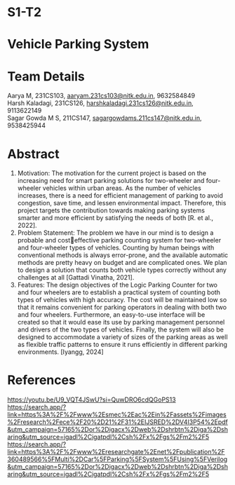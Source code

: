 # S1-T2
# Vehicle Parking System
# Team Details
Aarya M, 231CS103, aaryam.231cs103@nitk.edu.in, 9632584849 <br>
Harsh Kaladagi, 231CS126, harshkaladagi.231cs126@nitk.edu.in, 9113622149<br>
Sagar Gowda M S, 211CS147, sagargowdams.211cs147@nitk.edu.in, 9538425944<br>
# Abstract
1. Motivation: The motivation for the current project is based on the increasing need for smart
parking solutions for two-wheeler and four-wheeler vehicles within urban areas. As the number
of vehicles increases, there is a need for efficient management of parking to avoid congestion,
save time, and lessen environmental impact. Therefore, this project targets the contribution
towards making parking systems smarter and more efficient by satisfying the needs of both [R.
et al., 2022].
2. Problem Statement: The problem we have in our mind is to design a probable and costeffective parking counting system for two-wheeler and four-wheeler types of vehicles. Counting
by human beings with conventional methods is always error-prone, and the available automatic
methods are pretty heavy on budget and are complicated ones. We plan to design a solution
that counts both vehicle types correctly without any challenges at all [Gattadi Vinatha, 2021].
3. Features: The design objectives of the Logic Parking Counter for two and four wheelers are
to establish a practical system of counting both types of vehicles with high accuracy. The
cost will be maintained low so that it remains convenient for parking operators in dealing
with both two and four wheelers. Furthermore, an easy-to-use interface will be created so
that it would ease its use by parking management personnel and drivers of the two types of
vehicles. Finally, the system will also be designed to accommodate a variety of sizes of the
parking areas as well as flexible traffic patterns to ensure it runs efficiently in different parking
environments. [Iyangg, 2024]
# References
https://youtu.be/U9_VQT4JSwU?si=QuwDRO6cdQGoPS13<br>
https://search.app/?link=https%3A%2F%2Fwww%2Esmec%2Eac%2Ein%2Fassets%2Fimages%2Fresearch%2Fece%2F20%2D21%2F31%2EIJSRED%2DV4I3P54%2Epdf&utm_campaign=57165%2Dor%2Digacx%2Dweb%2Dshrbtn%2Diga%2Dsharing&utm_source=igadl%2Cigatpdl%2Csh%2Fx%2Fgs%2Fm2%2F5<br>
https://search.app/?link=https%3A%2F%2Fwww%2Eresearchgate%2Enet%2Fpublication%2F360489566%5FMulti%2DCar%5FParking%5FSystem%5FUsing%5FVerilog&utm_campaign=57165%2Dor%2Digacx%2Dweb%2Dshrbtn%2Diga%2Dsharing&utm_source=igadl%2Cigatpdl%2Csh%2Fx%2Fgs%2Fm2%2F5<br>
